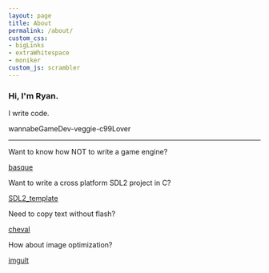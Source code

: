 ```yaml
---
layout: page
title: About
permalink: /about/
custom_css:
- bigLinks
- extraWhitespace
- moniker
custom_js: scrambler
---
```

### Hi, I'm Ryan.

I write code.

<span id="moniker">wannabeGameDev-veggie-c99Lover</span>

* * *

Want to know how NOT to write a game engine?

[basque](https://github.com/ryanpcmcquen/basque)

Want to write a cross platform SDL2 project in C?

[SDL2_template](https://github.com/ryanpcmcquen/SDL2_template)

Need to copy text without flash?

[cheval](https://github.com/ryanpcmcquen/cheval)

How about image optimization?

[imgult](https://github.com/ryanpcmcquen/image-ultimator)
